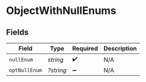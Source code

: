 # ObjectWithNullEnums


## Fields

| Field              | Type               | Required           | Description        |
| ------------------ | ------------------ | ------------------ | ------------------ |
| `nullEnum`         | *string*           | :heavy_check_mark: | N/A                |
| `optNullEnum`      | *?string*          | :heavy_minus_sign: | N/A                |